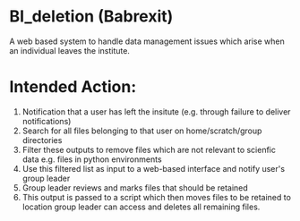 # BI_deletion (Babrexit)
A web based system to handle data management issues which arise when an individual leaves the institute.

Intended Action:
==================

1. Notification that a user has left the insitute (e.g. through failure to deliver notifications)
2. Search for all files belonging to that user on home/scratch/group directories
3. Filter these outputs to remove files which are not relevant to scienfic data e.g. files in python environments
4. Use this filtered list as input to a web-based interface and notify user's group leader
5. Group leader reviews and marks files that should be retained
6. This output is passed to a script which then moves files to be retained to location group leader can access and deletes all remaining files.
